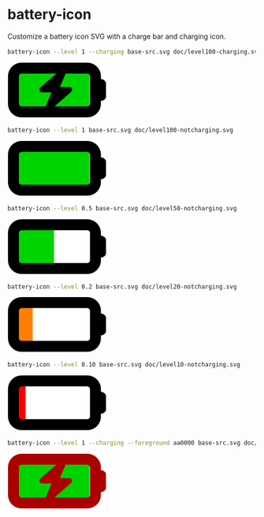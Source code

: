 # battery-icon

Customize a battery icon SVG with a charge bar and charging icon.

```bash
battery-icon --level 1 --charging base-src.svg doc/level100-charging.svg
```
![fully-charged, plugged in](./doc/level100-charging.png)

```bash
battery-icon --level 1 base-src.svg doc/level100-notcharging.svg
```
![fully-charged, not plugged in](./doc/level100-notcharging.png)

```bash
battery-icon --level 0.5 base-src.svg doc/level50-notcharging.svg
```
![50% charged, not plugged in](./doc/level50-notcharging.png)

```bash
battery-icon --level 0.2 base-src.svg doc/level20-notcharging.svg
```
![20% charged, not plugged in](./doc/level20-notcharging.png)

```bash
battery-icon --level 0.10 base-src.svg doc/level10-notcharging.svg
```
![10% charged, not plugged in](./doc/level10-notcharging.png)

```bash
battery-icon --level 1 --charging --foreground aa0000 base-src.svg doc/level100-charging-red.svg
```
![fully-charged, plugged in, red text](./doc/level100-charging-red.png)
